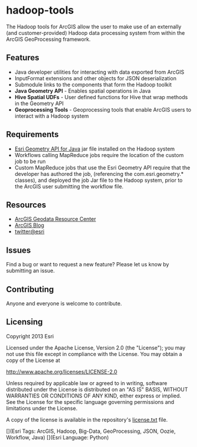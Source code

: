 # hadoop-tools

The Hadoop tools for ArcGIS allow the user to make use of an externally (and customer-provided) Hadoop data processing system from within the ArcGIS GeoProcessing framework.


## Features

* Java developer utilities for interacting with data exported from ArcGIS
 * InputFormat extensions and other objects for JSON deserialization
* Submodule links to the components that form the Hadoop toolkit
 * **Java Geometry API** - Enables spatial operations in Java
 * **Hive Spatial UDFs** - User defined functions for Hive that wrap methods in the Geometry API
 * **Geoprocessing Tools** - Geoprocessing tools that enable ArcGIS users to interact with a Hadoop system

## Requirements

* [Esri Geometry API for Java](https://github.com/Esri/geometry-api-java) jar file installed on the Hadoop system
* Workflows calling MapReduce jobs require the location of the custom job to be run
* Custom MapReduce jobs that use the Esri Geometry API require that the developer has authored the job, (referencing the com.esri.geometry.\* classes), and deployed the job Jar file to the Hadoop system, prior to the ArcGIS user submitting the workflow file. 

## Resources

* [ArcGIS Geodata Resource Center]( http://resources.arcgis.com/en/communities/geodata/)
* [ArcGIS Blog](http://blogs.esri.com/esri/arcgis/)
* [twitter@esri](http://twitter.com/esri)

## Issues

Find a bug or want to request a new feature?  Please let us know by submitting an issue.

## Contributing

Anyone and everyone is welcome to contribute. 

## Licensing
Copyright 2013 Esri

Licensed under the Apache License, Version 2.0 (the "License");
you may not use this file except in compliance with the License.
You may obtain a copy of the License at

   http://www.apache.org/licenses/LICENSE-2.0

Unless required by applicable law or agreed to in writing, software
distributed under the License is distributed on an "AS IS" BASIS,
WITHOUT WARRANTIES OR CONDITIONS OF ANY KIND, either express or implied.
See the License for the specific language governing permissions and
limitations under the License.

A copy of the license is available in the repository's [license.txt]( https://raw.github.com/Esri/hadoop-tools/master/license.txt) file.

[](Esri Tags: ArcGIS, Hadoop, Big-Data, GeoProcessing, JSON, Oozie, Workflow, Java)
[](Esri Language: Python)

